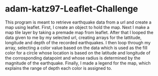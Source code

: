 # adam-katz97-Leaflet-Challenge
This program is meant to retrieve earthquake data from a url and create a map using leaflet. First, I create an object to hold the map. Next I make a map tile layer by taking a premade map from leaflet. After that I looped the data given to me by my selected url, creating arrays for the lattitude, longitude and depth of the recorded earthquakes. I then loop through my array, selecting a color value based on the data which is used as the fill color for a circle whose location is based on the latitude and longitude of the corrosponding datapoint and whose radius is determined by the magnitude of the earthquake. Finally, I made a legend for the map, which explains the range of depth each color is assigned to.